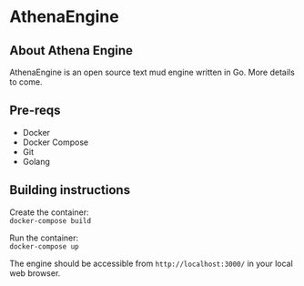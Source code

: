 # AthenaEngine

## About Athena Engine

AthenaEngine is an open source text mud engine written in Go. More details to come.

## Pre-reqs
* Docker
* Docker Compose
* Git
* Golang

## Building instructions
Create the container:<br/>
`docker-compose build`

Run the container:<br/>
`docker-compose up`

The engine should be accessible from `http://localhost:3000/` in your local web browser.
